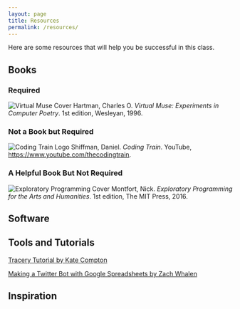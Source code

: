 ```yaml
---
layout: page
title: Resources
permalink: /resources/
---
```


Here are some resources that will help you be successful in this class.

## Books

### Required

<img class="rt" src="{{ site.baseurl }}/images/virtualmuse.jpg" alt="Virtual Muse Cover" /> Hartman, Charles O. _Virtual Muse: Experiments in Computer Poetry_. 1st edition, Wesleyan, 1996.

### Not a Book but Required

<img class="rt" src="{{ site.baseurl }}/images/coding-train.jpg" alt="Coding Train Logo" /> Shiffman, Daniel. _Coding Train_. YouTube, <a href="https://www.youtube.com/thecodingtrain">https://www.youtube.com/thecodingtrain</a>.



### A Helpful Book But Not Required

<img class="rt" src="{{ site.baseurl }}/images/ep.jpg" alt="Exploratory Programming Cover" /> Montfort, Nick. _Exploratory Programming for the Arts and Humanities_. 1st edition, The MIT Press, 2016.

## Software

 


## Tools and Tutorials

<a href="http://www.crystalcodepalace.com/traceryTut.html">Tracery Tutorial by Kate Compton</a>

<a href="https://zachwhalen.github.io/ssbot/">Making a Twitter Bot with Google Spreadsheets by Zach Whalen</a>



## Inspiration





